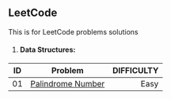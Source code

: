 ## LeetCode
This is for LeetCode problems solutions

1. #### Data Structures:

| ID     | Problem                                                                                                                       | DIFFICULTY  |
| -------|:-----------------------------------------------------------------------------------------------------------------------------:| -----------:|
| 01     | [Palindrome Number](https://github.com/RawanHamza/LeetCode/blob/main/DataStructures/Palindrome%20Number.js)        | Easy        |
